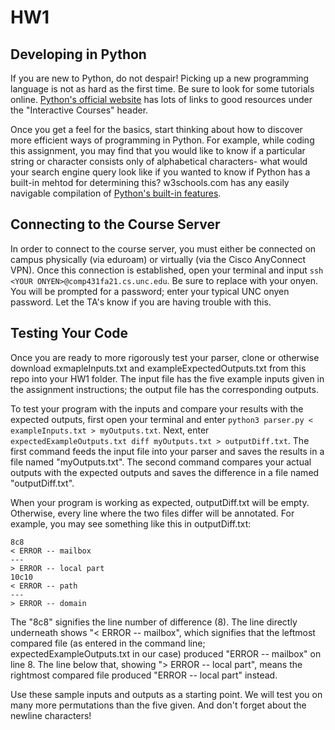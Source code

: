 # HW1 
## Developing in Python
If you are new to Python, do not despair!  Picking up a new programming language is not as hard as the first time.  Be sure to look for some tutorials online.  [Python's official website](https://wiki.python.org/moin/BeginnersGuide/NonProgrammers) has lots of links to good resources under the "Interactive Courses" header.

Once you get a feel for the basics, start thinking about how to discover more efficient ways of programming in Python.  For example, while coding this assignment, you may find that you would like to know if a particular string or character consists only of alphabetical characters- what would your search engine query look like if you wanted to know if Python has a built-in mehtod for determining this?  w3schools.com has any easily navigable compilation of [Python's built-in features](https://www.w3schools.com/python/python_reference.asp).

## Connecting to the Course Server
In order to connect to the course server, you must either be connected on campus physically (via eduroam) or virtually (via the Cisco AnyConnect VPN).  Once this connection is established, open your terminal and input ```ssh <YOUR ONYEN>@comp431fa21.cs.unc.edu```.  Be sure to replace <YOUR ONYEN> with your onyen.  You will be prompted for a password; enter your typical UNC onyen password.  Let the TA's know if you are having trouble with this.

## Testing Your Code
Once you are ready to more rigorously test your parser, clone or otherwise download exmapleInputs.txt and exampleExpectedOutputs.txt from this repo into your HW1 folder.  The input file has the five example inputs given in the assignment instructions; the output file has the corresponding outputs.

To test your program with the inputs and compare your results with the expected outputs, first open your terminal and enter ```python3 parser.py < exampleInputs.txt > myOutputs.txt```.  Next, enter ```expectedExampleOutputs.txt diff myOutputs.txt > outputDiff.txt```.  The first command feeds the input file into your parser and saves the results in a file named "myOutputs.txt".  The second command compares your actual outputs with the expected outputs and saves the difference in a file named "outputDiff.txt".
  
When your program is working as expected, outputDiff.txt will be empty.  Otherwise, every line where the two files differ will be annotated.  For example, you may see something like this in outputDiff.txt:
  ```
8c8
< ERROR -- mailbox
---
> ERROR -- local part
10c10
< ERROR -- path
---
> ERROR -- domain
```
The "8c8" signifies the line number of difference (8).  The line directly underneath shows "< ERROR -- mailbox", which signifies that the leftmost compared file (as entered in the command line; expectedExampleOutputs.txt in our case) produced "ERROR -- mailbox" on line 8.  The line below that, showing "> ERROR -- local part", means the rightmost compared file produced "ERROR -- local part" instead.  
  
Use these sample inputs and outputs as a starting point.  We will test you on many more permutations than the five given.  And don't forget about the newline characters!
